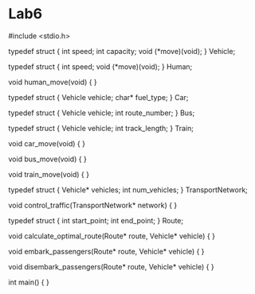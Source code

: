 # Lab6
#include <stdio.h>

typedef struct {
    int speed;
    int capacity;
    void (*move)(void);
} Vehicle;

typedef struct {
    int speed;
    void (*move)(void);
} Human;

void human_move(void) {
}

typedef struct {
    Vehicle vehicle;
    char* fuel_type;
} Car;

typedef struct {
    Vehicle vehicle;
    int route_number;
} Bus;

typedef struct {
    Vehicle vehicle;
    int track_length;
} Train;

void car_move(void) {
}

void bus_move(void) {
}

void train_move(void) {
}

typedef struct {
    Vehicle* vehicles;
    int num_vehicles;
} TransportNetwork;

void control_traffic(TransportNetwork* network) {
}

typedef struct {
    int start_point;
    int end_point;
} Route;

void calculate_optimal_route(Route* route, Vehicle* vehicle) {
}

void embark_passengers(Route* route, Vehicle* vehicle) {
}

void disembark_passengers(Route* route, Vehicle* vehicle) {
}

int main() {
}
